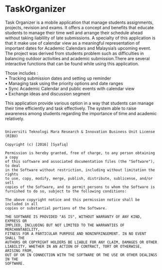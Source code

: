 # TaskOrganizer
<p>Task Organizer is a mobile application that manage students assignments, projects, revision and exams. It offers a concept and benefits that educate students to manage their time well and arrange their schedule ahead without taking liablility of late submissions. A specialty of this application is that it make use of calendar view as a meaningful representation of important dates for Academic Calendars and Malaysia’s upcoming event. The project was derived from students problem such as difficulties in balancing outdoor activities and academic submission.There are several interactive functions that can be found while using this application.</p>

Those includes : <br>
•	Tracking submission dates and setting up reminder <br>
•	Managing task using the priority options and date ranges<br>
•	Sync Academic Calendar and public events with calendar view<br>
•	Exchange ideas and discussion segment<br>

This application provide various option in a way that students can manage their time efficiently and task effectively. The system able to raise awareness among students regarding the importance of time and academic relatively.



<pre>
<code>
Universiti Teknologi Mara Research & Innovation Business Unit License (RIBU)

Copyright (c) [2016] [Syafiq]

Permission is hereby granted, free of charge, to any person obtaining a copy
of this software and associated documentation files (the "Software"), to deal
in the Software without restriction, including without limitation the rights
to use, copy, modify, merge, publish, distribute, sublicense, and/or sell
copies of the Software, and to permit persons to whom the Software is
furnished to do so, subject to the following conditions:

The above copyright notice and this permission notice shall be included in all
copies or substantial portions of the Software.

THE SOFTWARE IS PROVIDED "AS IS", WITHOUT WARRANTY OF ANY KIND, EXPRESS OR
IMPLIED, INCLUDING BUT NOT LIMITED TO THE WARRANTIES OF MERCHANTABILITY,
FITNESS FOR A PARTICULAR PURPOSE AND NONINFRINGEMENT. IN NO EVENT SHALL THE
AUTHORS OR COPYRIGHT HOLDERS BE LIABLE FOR ANY CLAIM, DAMAGES OR OTHER
LIABILITY, WHETHER IN AN ACTION OF CONTRACT, TORT OR OTHERWISE, ARISING FROM,
OUT OF OR IN CONNECTION WITH THE SOFTWARE OR THE USE OR OTHER DEALINGS IN THE
SOFTWARE.
</code>
</pre>
